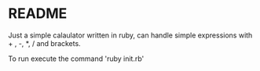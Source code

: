 # README #

Just a simple calaulator written in ruby, can handle simple expressions with + , -, *, / and brackets.

To run execute the command 'ruby init.rb'